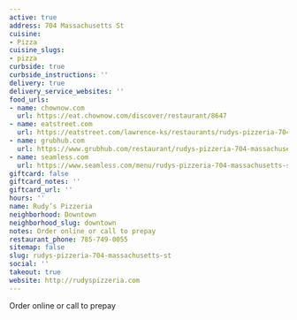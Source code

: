 ```yaml
---
active: true
address: 704 Massachusetts St
cuisine:
- Pizza
cuisine_slugs:
- pizza
curbside: true
curbside_instructions: ''
delivery: true
delivery_service_websites: ''
food_urls:
- name: chownow.com
  url: https://eat.chownow.com/discover/restaurant/8647
- name: eatstreet.com
  url: https://eatstreet.com/lawrence-ks/restaurants/rudys-pizzeria-704-massachusetts-st
- name: grubhub.com
  url: https://www.grubhub.com/restaurant/rudys-pizzeria-704-massachusetts-st-lawrence/1033137
- name: seamless.com
  url: https://www.seamless.com/menu/rudys-pizzeria-704-massachusetts-st-lawrence/1033137
giftcard: false
giftcard_notes: ''
giftcard_url: ''
hours: ''
name: Rudy’s Pizzeria
neighborhood: Downtown
neighborhood_slug: downtown
notes: Order online or call to prepay
restaurant_phone: 785-749-0055
sitemap: false
slug: rudys-pizzeria-704-massachusetts-st
social: ''
takeout: true
website: http://rudyspizzeria.com
---
```


Order online or call to prepay